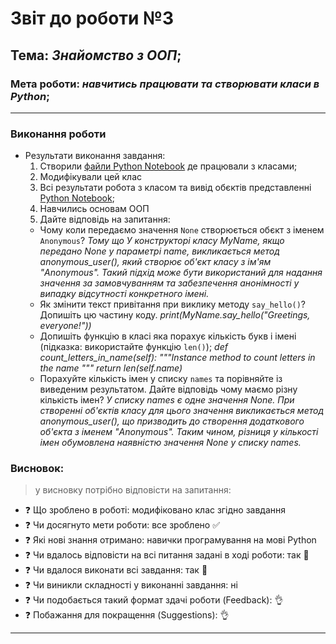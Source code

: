 # Звіт до роботи №3
## Тема: _Знайомство з ООП_;
### Мета роботи: _навчитись працювати та створювати класи в Python_;
---
### Виконання роботи
- Результати виконання завдання:
    1. Створили [файли Python Notebook](note.ipynb) де працювали з класами;
    1. Модифікували цей клас
    1. Всі результати робота з класом та вивід обєктів представленні [Python Notebook](note.ipynb);
    1. Навчились основам ООП
    1. Дайте відповідь на запитання: 
    - Чому коли передаємо значення `None` створюється обєкт з іменем `Anonymous`? *Тому що У конструкторі класу MyName, якщо передано None у параметрі name, викликається метод anonymous_user(), який створює об'єкт класу з ім'ям "Anonymous". Такий підхід може бути використаний для надання значення за замовчуванням та забезпечення анонімності у випадку відсутності конкретного імені.*
    - Як змінити текст привітання при виклику методу `say_hello()`? Допишіть цю частину коду. *print(MyName.say_hello("Greetings, everyone!"))*
    - Допишіть функцію в класі яка порахує кількість букв і імені (підказка: використайте функцію `len()`);     *def count_letters_in_name(self):
        """Instance method to count letters in the name
        """
        return len(self.name)*
    - Порахуйте кількість імен у списку `names` та порівняйте із виведеним результатом. Дайте відповідь чому маємо різну кількість імен? *У списку names є одне значення None. При створенні об'єктів класу для цього значення викликається метод anonymous_user(), що призводить до створення додаткового об'єкта з іменем "Anonymous". Таким чином, різниця у кількості імен обумовлена наявністю значення None у списку names.*
### Висновок: 
> у висновку потрібно відповісти на запитання:
- :question: Що зроблено в роботі: модифіковано клас згідно завдання
- :question: Чи досягнуто мети роботи: все зроблено :white_check_mark:
- :question: Які нові знання отримано: навички програмування на мові Python
- :question: Чи вдалось відповісти на всі питання задані в ході роботи: так :100:
- :question: Чи вдалося виконати всі завдання: так :100:
- :question: Чи виникли складності у виконанні завдання: ні
- :question: Чи подобається такий формат здачі роботи (Feedback): :ok_hand:
- :question: Побажання для покращення (Suggestions): :ok_hand:
---
